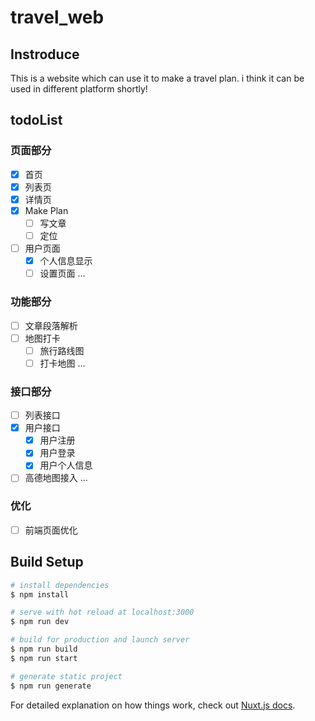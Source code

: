 # travel_web

## Instroduce
This is a website which can use it to make a travel plan.
i think it can be used in different platform shortly!

## todoList
### 页面部分
- [x] 首页
- [x] 列表页
- [x] 详情页
- [x] Make Plan
  - [ ] 写文章
  - [ ] 定位 
- [ ] 用户页面
  - [x] 个人信息显示
  - [ ] 设置页面 
...

### 功能部分
- [ ] 文章段落解析
- [ ] 地图打卡
  - [ ] 旅行路线图
  - [ ] 打卡地图
...

### 接口部分
- [ ] 列表接口
- [x] 用户接口
  - [x] 用户注册
  - [x] 用户登录
  - [x] 用户个人信息
- [ ] 高德地图接入 
...

### 优化
- [ ] 前端页面优化

## Build Setup

```bash
# install dependencies
$ npm install

# serve with hot reload at localhost:3000
$ npm run dev

# build for production and launch server
$ npm run build
$ npm run start

# generate static project
$ npm run generate
```

For detailed explanation on how things work, check out [Nuxt.js docs](https://nuxtjs.org).

